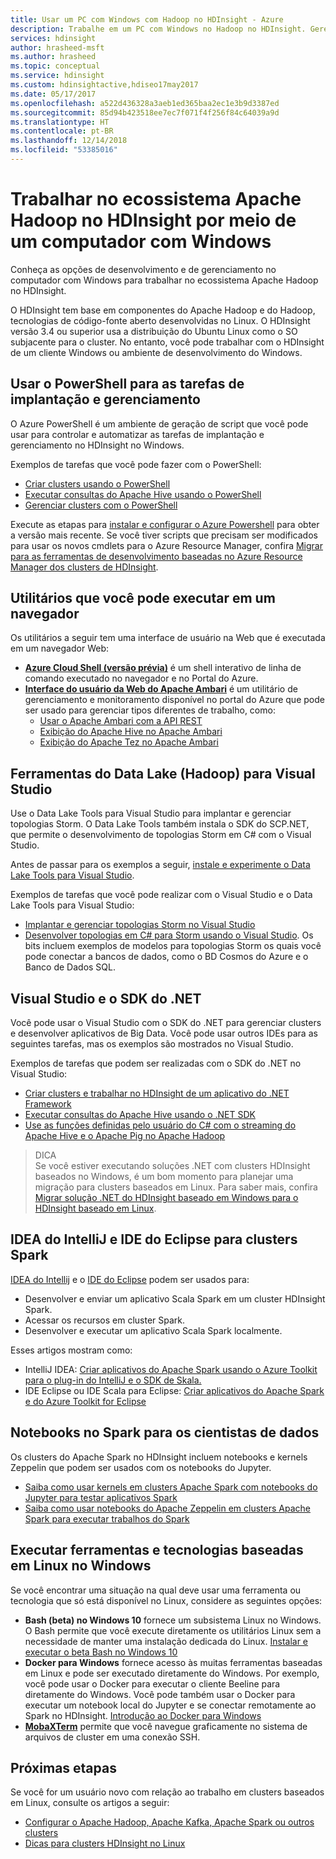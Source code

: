 ```yaml
---
title: Usar um PC com Windows com Hadoop no HDInsight - Azure
description: Trabalhe em um PC com Windows no Hadoop no HDInsight. Gerencie e consulte clusters com as ferramentas do PowerShell, Visual Studio e Linux. Desenvolva soluções de Big Data com .NET.
services: hdinsight
author: hrasheed-msft
ms.author: hrasheed
ms.topic: conceptual
ms.service: hdinsight
ms.custom: hdinsightactive,hdiseo17may2017
ms.date: 05/17/2017
ms.openlocfilehash: a522d436328a3aeb1ed365baa2ec1e3b9d3387ed
ms.sourcegitcommit: 85d94b423518ee7ec7f071f4f256f84c64039a9d
ms.translationtype: HT
ms.contentlocale: pt-BR
ms.lasthandoff: 12/14/2018
ms.locfileid: "53385016"
---
```

# <a name="work-in-the-apache-hadoop-ecosystem-on-hdinsight-from-a-windows-pc"></a>Trabalhar no ecossistema Apache Hadoop no HDInsight por meio de um computador com Windows

Conheça as opções de desenvolvimento e de gerenciamento no computador com Windows para trabalhar no ecossistema Apache Hadoop no HDInsight. 

O HDInsight tem base em componentes do Apache Hadoop e do Hadoop, tecnologias de código-fonte aberto desenvolvidas no Linux. O HDInsight versão 3.4 ou superior usa a distribuição do Ubuntu Linux como o SO subjacente para o cluster. No entanto, você pode trabalhar com o HDInsight de um cliente Windows ou ambiente de desenvolvimento do Windows.

## <a name="use-powershell-for-deployment-and-management-tasks"></a>Usar o PowerShell para as tarefas de implantação e gerenciamento
O Azure PowerShell é um ambiente de geração de script que você pode usar para controlar e automatizar as tarefas de implantação e gerenciamento no HDInsight no Windows.

Exemplos de tarefas que você pode fazer com o PowerShell:

* [Criar clusters usando o PowerShell](hdinsight-hadoop-create-linux-clusters-azure-powershell.md)
* [Executar consultas do Apache Hive usando o PowerShell](hadoop/apache-hadoop-use-hive-powershell.md)
* [Gerenciar clusters com o PowerShell](hdinsight-administer-use-powershell.md)

Execute as etapas para [instalar e configurar o Azure Powershell](https://docs.microsoft.com/powershell/azure/install-azurerm-ps) para obter a versão mais recente. Se você tiver scripts que precisam ser modificados para usar os novos cmdlets para o Azure Resource Manager, confira [Migrar para as ferramentas de desenvolvimento baseadas no Azure Resource Manager dos clusters de HDInsight](hdinsight-hadoop-development-using-azure-resource-manager.md).

## <a name="utilities-you-can-run-in-a-browser"></a>Utilitários que você pode executar em um navegador
Os utilitários a seguir tem uma interface de usuário na Web que é executada em um navegador Web:
* **[Azure Cloud Shell (versão prévia)](https://docs.microsoft.com/azure/cloud-shell/quickstart)** é um shell interativo de linha de comando executado no navegador e no Portal do Azure.
* **[Interface do usuário da Web do Apache Ambari](hdinsight-hadoop-manage-ambari.md)** é um utilitário de gerenciamento e monitoramento disponível no portal do Azure que pode ser usado para gerenciar tipos diferentes de trabalho, como:
    * [Usar o Apache Ambari com a API REST](hdinsight-hadoop-manage-ambari-rest-api.md)
    * [Exibição do Apache Hive no Apache Ambari](hadoop/apache-hadoop-use-hive-ambari-view.md)
    * [Exibição do Apache Tez no Apache Ambari](hdinsight-debug-ambari-tez-view.md)

## <a name="data-lake-hadoop-tools-for-visual-studio"></a>Ferramentas do Data Lake (Hadoop) para Visual Studio
Use o Data Lake Tools para Visual Studio para implantar e gerenciar topologias Storm. O Data Lake Tools também instala o SDK do SCP.NET, que permite o desenvolvimento de topologias Storm em C# com o Visual Studio.

Antes de passar para os exemplos a seguir, [instale e experimente o Data Lake Tools para Visual Studio](hadoop/apache-hadoop-visual-studio-tools-get-started.md). 

Exemplos de tarefas que você pode realizar com o Visual Studio e o Data Lake Tools para Visual Studio:
* [Implantar e gerenciar topologias Storm no Visual Studio](storm/apache-storm-deploy-monitor-topology-linux.md)
* [Desenvolver topologias em C# para Storm usando o Visual Studio](storm/apache-storm-develop-csharp-visual-studio-topology.md). Os bits incluem exemplos de modelos para topologias Storm os quais você pode conectar a bancos de dados, como o BD Cosmos do Azure e o Banco de Dados SQL.

## <a name="visual-studio-and-the-net-sdk"></a>Visual Studio e o SDK do .NET 

Você pode usar o Visual Studio com o SDK do .NET para gerenciar clusters e desenvolver aplicativos de Big Data. Você pode usar outros IDEs para as seguintes tarefas, mas os exemplos são mostrados no Visual Studio.

Exemplos de tarefas que podem ser realizadas com o SDK do .NET no Visual Studio:
* [Criar clusters e trabalhar no HDInsight de um aplicativo do .NET Framework](hdinsight-hadoop-create-linux-clusters-dotnet-sdk.md)
* [Executar consultas do Apache Hive usando o .NET SDK](hadoop/apache-hadoop-use-hive-dotnet-sdk.md)
* [Use as funções definidas pelo usuário do C# com o streaming do Apache Hive e o Apache Pig no Apache Hadoop](hadoop/apache-hadoop-hive-pig-udf-dotnet-csharp.md)

> DICA   
> Se você estiver executando soluções .NET com clusters HDInsight baseados no Windows, é um bom momento para planejar uma migração para clusters baseados em Linux. Para saber mais, confira [Migrar solução .NET do HDInsight baseado em Windows para o HDInsight baseado em Linux](hdinsight-hadoop-migrate-dotnet-to-linux.md).

## <a name="intellij-idea-and-eclipse-ide-for-spark-clusters"></a>IDEA do IntelliJ e IDE do Eclipse para clusters Spark
[IDEA do Intellij](https://www.jetbrains.com/idea/download) e o [IDE do Eclipse](https://www.eclipse.org/downloads/) podem ser usados para:
* Desenvolver e enviar um aplicativo Scala Spark em um cluster HDInsight Spark.
* Acessar os recursos em cluster Spark.
* Desenvolver e executar um aplicativo Scala Spark localmente.

Esses artigos mostram como: 
* IntelliJ IDEA: [Criar aplicativos do Apache Spark usando o Azure Toolkit para o plug-in do IntelliJ e o SDK de Skala.](spark/apache-spark-intellij-tool-plugin.md)
* IDE Eclipse ou IDE Scala para Eclipse: [Criar aplicativos do Apache Spark e do Azure Toolkit for Eclipse](spark/apache-spark-eclipse-tool-plugin.md) 


## <a name="notebooks-on-spark-for-data-scientists"></a>Notebooks no Spark para os cientistas de dados 
Os clusters do Apache Spark no HDInsight incluem notebooks e kernels Zeppelin que podem ser usados com os notebooks do Jupyter. 

* [Saiba como usar kernels em clusters Apache Spark com notebooks do Jupyter para testar aplicativos Spark](spark/apache-spark-zeppelin-notebook.md)
* [Saiba como usar notebooks do Apache Zeppelin em clusters Apache Spark para executar trabalhos do Spark](spark/apache-spark-jupyter-notebook-kernels.md) 


## <a name="run-linux-based-tools-and-technologies-on-windows"></a>Executar ferramentas e tecnologias baseadas em Linux no Windows

Se você encontrar uma situação na qual deve usar uma ferramenta ou tecnologia que só está disponível no Linux, considere as seguintes opções:

* **Bash (beta) no Windows 10** fornece um subsistema Linux no Windows. O Bash permite que você execute diretamente os utilitários Linux sem a necessidade de manter uma instalação dedicada do Linux. [Instalar e executar o beta Bash no Windows 10](https://msdn.microsoft.com/commandline/wsl/install_guide)
* **Docker para Windows** fornece acesso às muitas ferramentas baseadas em Linux e pode ser executado diretamente do Windows. Por exemplo, você pode usar o Docker para executar o cliente Beeline para diretamente do Windows. Você pode também usar o Docker para executar um notebook local do Jupyter e se conectar remotamente ao Spark no HDInsight. [Introdução ao Docker para Windows](https://docs.docker.com/docker-for-windows/)
* **[MobaXTerm](http://mobaxterm.mobatek.net/)** permite que você navegue graficamente no sistema de arquivos de cluster em uma conexão SSH.

## <a name="next-steps"></a>Próximas etapas
Se você for um usuário novo com relação ao trabalho em clusters baseados em Linux, consulte os artigos a seguir:
* [Configurar o Apache Hadoop, Apache Kafka, Apache Spark ou outros clusters](hdinsight-hadoop-provision-linux-clusters.md)
* [Dicas para clusters HDInsight no Linux](hdinsight-hadoop-linux-information.md)
